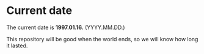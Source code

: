 # Current date

The current date is **1997.01.16.** (YYYY.MM.DD.)

This repository will be good when the world ends, so we will know how long it lasted.